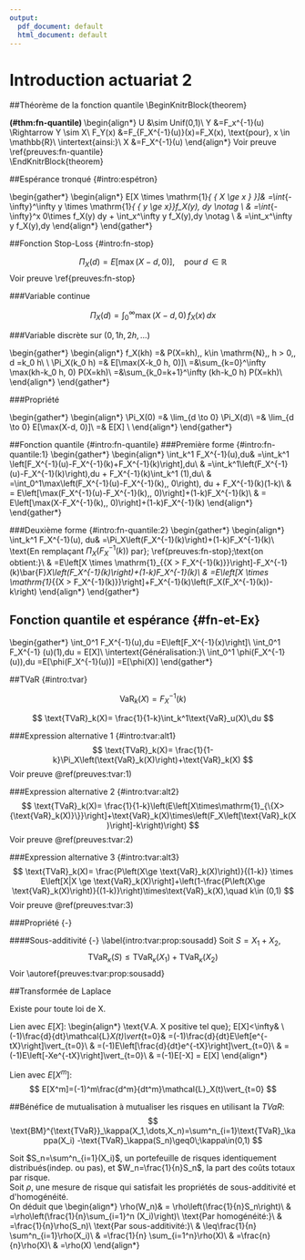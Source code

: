 ```yaml
---
output:
  pdf_document: default
  html_document: default
---
```

# Introduction actuariat 2

##Théorème de la fonction quantile
\BeginKnitrBlock{theorem}<div class="theorem"><span class="theorem" id="thm:fn-quantile"><strong>(\#thm:fn-quantile) </strong></span>\begin{align*}
U &\sim Unif(0,1)\\
Y &=F_x^{-1}(u) \Rightarrow Y \sim X\\
F_Y(x) &=F_{F_X^{-1}(u)}(x)=F_X(x)\, \text{pour}\, x \in \mathbb{R}\\
\intertext{ainsi:}\\
X &=F_X^{-1}(u)
\end{align*}
Voir preuve \ref{preuves:fn-quantile}</div>\EndKnitrBlock{theorem}

##Espérance tronqué {#intro:espétron}

\begin{gather*}
\begin{align*}
E[X \times \mathrm{1}_{ \{ X \ge x \} }]& =\int_{-\infty}^\infty y \times \mathrm{1}_{ \{ y \ge x\}}f_X(y)\, dy \notag \\ 
& =\int_{-\infty}^x 0\times f_X(y) dy + \int_x^\infty y f_X(y)\,dy \notag \\
& =\int_x^\infty y f_X(y)\,dy 
\end{align*}
\end{gather*}





##Fonction Stop-Loss {#intro:fn-stop}

$$
    \Pi_X(d) = E\left[\max(X-d,0)\right],\quad\text{pour}\,d \,\in \mathbb{R}
$$
Voir preuve \ref{preuves:fn-stop}

###Variable continue

$$
    \Pi_X(d) = \int_0^\infty \max(X-d, 0)\,f_X(x)\,dx
$$


###Variable discrète sur $({0,1h,2h,\dots})$

\begin{gather*}
\begin{align*}
f_X(kh) =& P(X=kh),\, k\in \mathrm{N},\, h > 0,\, d =k_0 h\\
\\
\Pi_X(k_0 h) =& E[\max(X-k_0 h, 0)]\\
=&\sum_{k=0}^\infty \max(kh-k_0 h, 0) P(X=kh)\\
=&\sum_{k_0=k+1}^\infty (kh-k_0 h) P(X=kh)\\
\end{align*}
\end{gather*}


###Propriété

\begin{gather*}
\begin{align*}
\Pi_X(0) =& \lim_{d \to 0} \Pi_X(d)\\
=& \lim_{d \to 0} E[\max(X-d, 0)]\\
=& E[X] \\
\end{align*}
\end{gather*}

##Fonction quantile {#intro:fn-quantile}
###Première forme {#intro:fn-quantile:1}
\begin{gather*}
\begin{align*}
\int_k^1 F_X^{-1}(u)\,du& =\int_k^1 \left[F_X^{-1}(u)-F_X^{-1}(k)+F_X^{-1}(k)\right]\,du\\
& =\int_k^1\left(F_X^{-1}(u)-F_X^{-1}(k)\right)\,du + F_X^{-1}(k)\int_k^1 (1)\,du\\
& =\int_0^1\max\left(F_X^{-1}(u)-F_X^{-1}(k),\, 0\right)\, du + F_X^{-1}(k)(1-k)\\
& = E\left[\max(F_X^{-1}(u)-F_X^{-1}(k),\, 0)\right]+(1-k)F_X^{-1}(k)\\
& = E\left[\max(X-F_X^{-1}(k),\, 0)\right]+(1-k)F_X^{-1}(k)
\end{align*}
\end{gather*}

###Deuxième forme {#intro:fn-quantile:2}
\begin{gather*}
\begin{align*}
\int_k^1 F_X^{-1}(u)\, du& =\Pi_X\left(F_X^{-1}(k)\right)+(1-k)F_X^{-1}(k)\\
\text{En remplaçant $\Pi_X(F_X^{-1}(k))$ par}\; \ref{preuves:fn-stop}\;\text{on obtient:}\\
& =E\left[X \times \mathrm{1}_{\{X > F_X^{-1}(k)\}}\right]-F_X^{-1}(k)\bar{F}_X\left(F_X^{-1}(k)\right)+(1-k)F_X^{-1}(k)\\
& =E\left[X \times \mathrm{1}_{\{X > F_X^{-1}(k)\}}\right]+F_X^{-1}(k)\left(F_X(F_X^{-1}(k))-k\right)
\end{align*}
\end{gather*}

## Fonction quantile et espérance {#fn-et-Ex}


\begin{gather*}
\int_0^1 F_X^{-1}(u)\,du =E\left[F_X^{-1}(x)\right]\\
\int_0^1 F_X^{-1} (u)(1)\,du = E[X]\\
\intertext{Généralisation:}\\
\int_0^1 \phi(F_X^{-1}(u))\,du =E[\phi(F_X^{-1}(u))] =E[\phi(X)]
\end{gather*}

##TVaR {#intro:tvar}

$$
\text{VaR}_k(X)= F_X^{-1}(k)
$$

$$
\text{TVaR}_k(X)= \frac{1}{1-k}\int_k^1\text{VaR}_u(X)\,du
$$

###Expression alternative 1 {#intro:tvar:alt1}
$$
\text{TVaR}_k(X)= \frac{1}{1-k}\Pi_X\left(\text{VaR}_k(X)\right)+\text{VaR}_k(X)
$$
Voir preuve \@ref(preuves:tvar:1)

###Expression alternative 2 {#intro:tvar:alt2}
$$
\text{TVaR}_k(X)= \frac{1}{1-k}\left(E\left[X\times\mathrm{1}_{\{X>{\text{VaR}_k(X)}\}}\right]+\text{VaR}_k(X)\times\left(F_X\left[\text{VaR}_k(X)\right]-k\right)\right)
$$
Voir preuve \@ref(preuves:tvar:2)

###Expression alternative 3 {#intro:tvar:alt3}
$$
\text{TVaR}_k(X)= \frac{P\left(X\ge \text{VaR}_k(X)\right)}{(1-k)} \times E\left[X|X \ge \text{VaR}_k(X)\right]+\left(1-\frac{P\left(X\ge \text{VaR}_k(X)\right)}{(1-k)}\right)\times\text{VaR}_k(X),\quad k\in (0,1)
$$
Voir preuve \@ref(preuves:tvar:3)

###Propriété {-}

####Sous-additivité {-}
\label{intro:tvar:prop:sousadd}
Soit $S=X_1+X_2$,
$$
\text{TVaR}_{\kappa}(S)\le \text{TVaR}_{\kappa}(X_1)+\text{TVaR}_{\kappa}(X_2)
$$
Voir \autoref{preuves:tvar:prop:sousadd}

##Transformée de Laplace

Existe pour toute loi de X.   

Lien avec $E[X]$: 
\begin{align*}
\text{V.A. X positive tel que}\; E[X]<\infty& \\ 
(-1)\frac{d}{dt}\mathcal{L}_X(t)\vert_{t=0}& =(-1)\frac{d}{dt}E\left[e^{-tX}\right]\vert_{t=0}\\
& =(-1)E\left[\frac{d}{dt}e^{-tX}\right]\vert_{t=0}\\
& =(-1)E\left[-Xe^{-tX}\right]\vert_{t=0}\\
& =(-1)E[-X] = E[X]
\end{align*}  

Lien avec $E[X^m]$:
$$
E[X^m]=(-1)^m\frac{d^m}{dt^m}\mathcal{L}_X(t)\vert_{t=0}
$$  

##Bénéfice de mutualisation à mutualiser les risques en utilisant la $TVaR$:  
$$
\text{BM}^{\text{TVaR}}_\kappa(X_1,\dots,X_n)=\sum^n_{i=1}\text{TVaR}_\kappa(X_i) -\text{TVaR}_\kappa(S_n)\geq0\;\kappa\in(0,1)
$$

Soit $S_n=\sum^n_{i=1}(X_i)$, un portefeuille de risques identiquement distribués(indep. ou pas), et $W_n=\frac{1}{n}S_n$, la part des coûts totaux par risque.  
Soit $\rho$, une mesure de risque qui satisfait les propriétés de sous-additivité et d'homogénéité.  
On déduit que 
\begin{align*}
\rho(W_n)& = \rho\left(\frac{1}{n}S_n\right)\\
& =\rho\left(\frac{1}{n}\sum_{i=1}^n (X_i)\right)\\
\text{Par homogénéité:}\\
& =\frac{1}{n}\rho(S_n)\\
\text{Par sous-additivité:}\\
& \leq\frac{1}{n} \sum^n_{i=1}\rho(X_i)\\
& =\frac{1}{n} \sum_{i=1^n}\rho(X)\\
& =\frac{n}{n}\rho(X)\\
& =\rho(X)
\end{align*}




